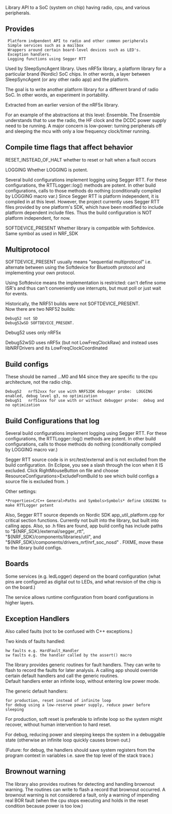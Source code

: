 Library API to a SoC (system on chip) having radio, cpu, and various peripherals.


Provides
-
     Platform indpendent API to radio and other common peripherals
     Simple services such as a mailbox
     Wrappers around certain board-level devices such as LED's.
     Exception handlers.
     Logging functions using Segger RTT
     
     
Used by SleepSyncAgent library.
Uses nRF5x library, a platform library for a particular brand (Nordic) SoC chips.
In other words, a layer between SleepSyncAgent (or any other radio app) and the platform.

The goal is to write another platform library for a different brand of radio SoC.
In other words, an experiment in portability.

Extracted from an earlier version of the nRF5x library.

For an example of the abstractions at this level:  Ensemble.  The Ensemble understands that to use the radio, the HF clock and the DCDC power supply need to be running.  A major concern is low-power: turning peripherals off and sleeping the mcu with only a low frequency clock/timer running.



Compile time flags that affect behavior
-

RESET_INSTEAD_OF_HALT whether to reset or halt when a fault occurs

LOGGING  Whether LOGGING is potent.  

Several build configurations implement logging using Segger RTT.  For these configurations, the RTTLogger::log() methods are potent.  In other build configurations, calls to those methods do nothing (conditionally compiled by LOGGING macro var.)  Since Segger RTT is platform independent, it is compiled in at this level.  However, the project currently uses Segger RTT files provided by one platform's SDK, which have been modified to include platform dependent include files.  Thus the build configuration is NOT platform independent, for now.

SOFTDEVICE_PRESENT	Whether library is compatible with Softdevice.  Same symbol as used in NRF_SDK

Multiprotocol
-

SOFTDEVICE_PRESENT usually means "sequential multiprotocol" i.e. alternate between using the Softdevice for Bluetooth protocol and implementing your own protocol.

Using Softdevice means the implementation is restricted: can't define some ISR's and thus can't conveniently use interrupts, but must poll or just wait for events.

Historically, the NRF51 builds were not SOFTDEVICE_PRESENT.  
Now there are two NRF52 builds:

    Debug52 not SD
    Debug52wSD SOFTDEVICE_PRESENT.

Debug52 uses only nRF5x

Debug52wSD uses nRF5x (but not LowFreqClockRaw) and instead uses libNRFDrivers and its LowFreqClockCoordinated


Build configs
-

These should be named ...M0 and M4 since they are specific to the cpu architecture, not the radio chip.

    Debug52   nrf52xxx for use with NRF52DK debugger probe:  LOGGING enabled, debug level g3, no optimization 
    Debug51   nrf51xxx for use with or without debugger probe:  debug and no optimization

Build Configurations that log
-

Several build configurations implement logging using Segger RTT.  For these configurations, the RTTLogger::log() methods are potent.  In other build configurations, calls to those methods do nothing (conditionally compiled by LOGGING macro var.)

Segger RTT source code is in src/test/external and is not excluded from the build configuration. (In Eclipse, you see a slash through the icon when it IS excluded.  Click RightMouseButton on file and choose ResourceConfigurations>ExcludeFromBuild to see which build configs a source file is excluded from. )

Other settings:

    *Properties>C/C++ General>Paths and Symbols>Symbols* define LOGGING to make RTTLogger potent

Also, Segger RTT source depends on Nordic SDK app_util_platform.cpp for critical section functions.  Currently not built into the library, but built into calling apps.  Also, so .h files are found, app build config has include paths to "${NRF_SDK}/external/segger_rtt", "${NRF_SDK}/components/libraries/util", and "${NRF_SDK}/components/drivers_nrf/nrf_soc_nosd" .  FIXME, move these to the library build configs.

Boards
-
Some services (e.g. ledLogger) depend on the board configuration (what pins are configured as digital out to LEDs, and what revision of the chip is on the board.)

The service allows runtime configuration from board configurations in higher layers.


Exception Handlers
-
Also called faults (not to be confused with C++ exceptions.)

Two kinds of faults handled:

    hw faults e.g. HardFault_Handler
    sw faults e.g. the handler called by the assert() macro

The library provides generic routines for fault handlers.
They can write to flash to record the faults for later analysis.
A calling app should override certain default handlers and call the generic routines.  
Default handlers enter an infinite loop, without entering low power mode.  

The generic default handlers:

    for production, reset instead of infinite loop
    for debug using a low-reserve power supply, reduce power before sleeping
    
For production, soft reset is preferable to infinite loop so the system might recover, without human intervention to hard reset.
 
For debug, reducing power and sleeping keeps the system in a debuggable state (otherwise an infinite loop quickly causes brown out.)
 
(Future: for debug, the handlers should save system registers from the program context in variables i.e. save the top level of the stack trace.)

Brownout warning
-
The library also provides routines for detecting and handling brownout warning.
The routines can write to flash a record that brownout occurred.
A brownout warning is not considered a fault, only a warning of impending real BOR fault
(when the cpu stops executing and holds in the reset condition because power is too low.)

